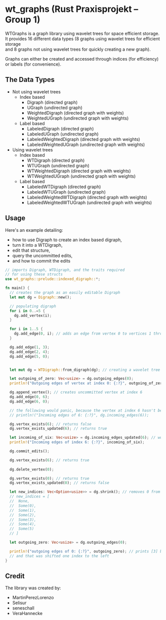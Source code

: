 # wt_graphs (Rust Praxisprojekt – Group 1)

WTGraphs is a graph library using wavelet trees for space efficient storage.
It provides 16 different data types (8 graphs using wavelet trees for efficient storage\
and 8 graphs not using wavelet trees for quickly creating a new graph).

Graphs can either be created and accessed through indices (for efficiency) or labels (for convenience).

## The Data Types

- Not using wavelet trees
  - Index based
    - Digraph (directed graph)
    - UGraph (undirected graph)
    - WeightedDigraph (directed graph with weights)
    - WeightedUGraph (undirected graph with weights)
  - Label based
    - LabeledDigraph (directed graph)
    - LabeledUGraph (undirected graph)
    - LabeledWeightedDigraph (directed graph with weights)
    - LabeledWeightedUGraph (undirected graph with weights)
- Using wavelet trees
  - Index based
    - WTDigraph (directed graph)
    - WTUGraph (undirected graph)
    - WTWeightedDigraph (directed graph with weights)
    - WTWeightedUGraph (undirected graph with weights)
  - Label based
    - LabeledWTDigraph (directed graph)
    - LabeledWTUGraph (undirected graph)
    - LabeledWeightedWTDigraph (directed graph with weights)
    - LabeledWeightedWTUGraph (undirected graph with weights)

## Usage

Here's an example detailing:

- how to use Digraph to create an index based digraph,
- turn it into a WTDigraph,
- edit that structure,
- query the uncommitted edits,
- and how to commit the edits

```rust
// imports Digraph, WTDigraph, and the traits required
// for using these structs
use wt_graphs::prelude::indexed_digraph::*;

fn main() {
  // creates the graph as an easily editable Digraph
  let mut dg = Digraph::new();

  // populating digraph
  for i in 0..=5 {
    dg.add_vertex(i);
  }

  for i in 1..5 {
    dg.add_edge(0, i); // adds an edge from vertex 0 to vertices 1 through 4
  }

  dg.add_edge(1, 3);
  dg.add_edge(2, 4);
  dg.add_edge(5, 0);


  let mut dg = WTDigraph::from_digraph(dg); // creating a wavelet tree based digraph from dg

  let outgoing_of_zero: Vec<usize> = dg.outgoing_edges(0);
  println!("Outgoing edges of vertex at index 0: {:?}", outgoing_of_zero);

  dg.append_vertex(); // creates uncommitted vertex at index 6
  dg.add_edge(0, 6);
  dg.add_edge(6, 0);

  // the following would panic, because the vertex at index 6 hasn't been committed yet:
  // println!("Incoming edges of 6: {:?}", dg.incoming_edges(6));

  dg.vertex_exists(6); // returns false
  dg.vertex_exists_updated(6); // returns true

  let incoming_of_six: Vec<usize> = dg.incoming_edges_updated(6); // works but is inefficient
  println!("Incoming edges of index 6: {:?}", incoming_of_six);

  dg.commit_edits();

  dg.vertex_exists(6); // returns true
  
  dg.delete_vertex(0);

  dg.vertex_exists(0); // returns true
  dg.vertex_exists_updated(0); // returns false

  let new_indices: Vec<Option<usize>> = dg.shrink(); // removes 0 from graph and shifts all indices
  // new_indices = [
  //  None,
  //  Some(0),
  //  Some(1),
  //  Some(2),
  //  Some(3),
  //  Some(4),
  //  Some(5)
  // ]

  let outgoing_zero: Vec<usize> = dg.outgoing_edges(0);

  println!("outgoing edges of 0: {:?}", outgoing_zero); // prints [3] because we created an edge 1->3
  // and that was shifted one index to the left
}
```

## Credit

The library was created by:

- MartinPerezLorenzo
- Selisur
- seneschall
- VeraHannecke

